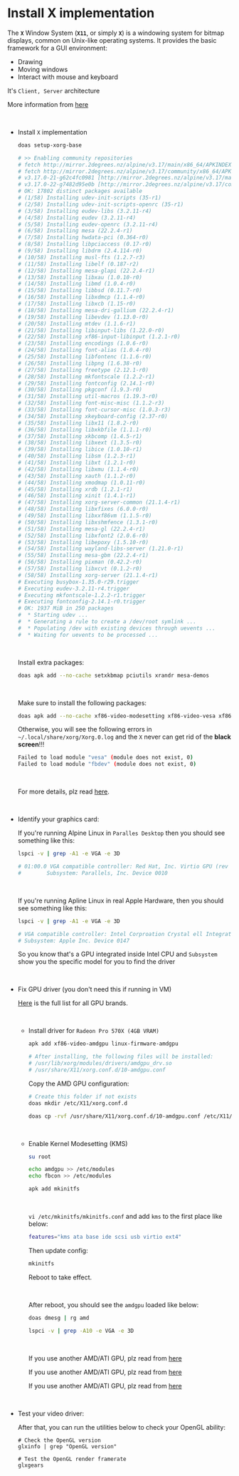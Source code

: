 # Install X implementation

The **`X`** Window System (**`X11`**, or simply **`X`**) is a windowing system for bitmap displays, 
common on Unix-like operating systems. It provides the basic framework for a GUI environment:

- Drawing
- Moving windows
- Interact with mouse and keyboard


It's `Client, Server` architecture

More information from [here](https://en.wikipedia.org/wiki/X_Window_System)

</br>

- Install `X` implementation


    ```bash
    doas setup-xorg-base

    # >> Enabling community repositories
    # fetch http://mirror.2degrees.nz/alpine/v3.17/main/x86_64/APKINDEX.tar.gz
    # fetch http://mirror.2degrees.nz/alpine/v3.17/community/x86_64/APKINDEX.tar.gz
    # v3.17.0-21-g62c4fc0981 [http://mirror.2degrees.nz/alpine/v3.17/main]
    # v3.17.0-22-g7482d95e0b [http://mirror.2degrees.nz/alpine/v3.17/community]
    # OK: 17802 distinct packages available
    # (1/58) Installing udev-init-scripts (35-r1)
    # (2/58) Installing udev-init-scripts-openrc (35-r1)
    # (3/58) Installing eudev-libs (3.2.11-r4)
    # (4/58) Installing eudev (3.2.11-r4)
    # (5/58) Installing eudev-openrc (3.2.11-r4)
    # (6/58) Installing mesa (22.2.4-r1)
    # (7/58) Installing hwdata-pci (0.364-r0)
    # (8/58) Installing libpciaccess (0.17-r0)
    # (9/58) Installing libdrm (2.4.114-r0)
    # (10/58) Installing musl-fts (1.2.7-r3)
    # (11/58) Installing libelf (0.187-r2)
    # (12/58) Installing mesa-glapi (22.2.4-r1)
    # (13/58) Installing libxau (1.0.10-r0)
    # (14/58) Installing libmd (1.0.4-r0)
    # (15/58) Installing libbsd (0.11.7-r0)
    # (16/58) Installing libxdmcp (1.1.4-r0)
    # (17/58) Installing libxcb (1.15-r0)
    # (18/58) Installing mesa-dri-gallium (22.2.4-r1)
    # (19/58) Installing libevdev (1.13.0-r0)
    # (20/58) Installing mtdev (1.1.6-r1)
    # (21/58) Installing libinput-libs (1.22.0-r0)
    # (22/58) Installing xf86-input-libinput (1.2.1-r0)
    # (23/58) Installing encodings (1.0.6-r0)
    # (24/58) Installing font-alias (1.0.4-r0)
    # (25/58) Installing libfontenc (1.1.6-r0)
    # (26/58) Installing libpng (1.6.38-r0)
    # (27/58) Installing freetype (2.12.1-r0)
    # (28/58) Installing mkfontscale (1.2.2-r1)
    # (29/58) Installing fontconfig (2.14.1-r0)
    # (30/58) Installing pkgconf (1.9.3-r0)
    # (31/58) Installing util-macros (1.19.3-r0)
    # (32/58) Installing font-misc-misc (1.1.2-r3)
    # (33/58) Installing font-cursor-misc (1.0.3-r3)
    # (34/58) Installing xkeyboard-config (2.37-r0)
    # (35/58) Installing libx11 (1.8.2-r0)
    # (36/58) Installing libxkbfile (1.1.1-r0)
    # (37/58) Installing xkbcomp (1.4.5-r1)
    # (38/58) Installing libxext (1.3.5-r0)
    # (39/58) Installing libice (1.0.10-r1)
    # (40/58) Installing libsm (1.2.3-r1)
    # (41/58) Installing libxt (1.2.1-r0)
    # (42/58) Installing libxmu (1.1.4-r0)
    # (43/58) Installing xauth (1.1.2-r0)
    # (44/58) Installing xmodmap (1.0.11-r0)
    # (45/58) Installing xrdb (1.2.1-r1)
    # (46/58) Installing xinit (1.4.1-r1)
    # (47/58) Installing xorg-server-common (21.1.4-r1)
    # (48/58) Installing libxfixes (6.0.0-r0)
    # (49/58) Installing libxxf86vm (1.1.5-r0)
    # (50/58) Installing libxshmfence (1.3.1-r0)
    # (51/58) Installing mesa-gl (22.2.4-r1)
    # (52/58) Installing libxfont2 (2.0.6-r0)
    # (53/58) Installing libepoxy (1.5.10-r0)
    # (54/58) Installing wayland-libs-server (1.21.0-r1)
    # (55/58) Installing mesa-gbm (22.2.4-r1)
    # (56/58) Installing pixman (0.42.2-r0)
    # (57/58) Installing libxcvt (0.1.2-r0)
    # (58/58) Installing xorg-server (21.1.4-r1)
    # Executing busybox-1.35.0-r29.trigger
    # Executing eudev-3.2.11-r4.trigger
    # Executing mkfontscale-1.2.2-r1.trigger
    # Executing fontconfig-2.14.1-r0.trigger
    # OK: 1937 MiB in 250 packages
    #  * Starting udev ...
    #  * Generating a rule to create a /dev/root symlink ...
    #  * Populating /dev with existing devices through uevents ...
    #  * Waiting for uevents to be processed ...
    ```

    </br>

    Install extra packages:

    ```bash
    doas apk add --no-cache setxkbmap pciutils xrandr mesa-demos
    ```

    </br>


    Make sure to install the following packages:

    ```bash
    doas apk add --no-cache xf86-video-modesetting xf86-video-vesa xf86-video-fbdev
    ```

    Otherwise, you will see the following errors in `~/.local/share/xorg/Xorg.0.log`
    and the `X` never can get rid of the **black screen**!!!

    ```bash
    Failed to load module "vesa" (module does not exist, 0)
    Failed to load module "fbdev" (module does not exist, 0)
    ```

    </br>

    For more details, plz read [here](https://wiki.alpinelinux.org/wiki/Alpine_setup_scripts#setup-xorg-base).

    </br>

- Identify your graphics card:

    If you're running Alpine Linux in  `Paralles Desktop` then you should see
    something like this:

    ```bash
    lspci -v | grep -A1 -e VGA -e 3D

    # 01:00.0 VGA compatible controller: Red Hat, Inc. Virtio GPU (rev 01) (prog-if 00 [VGA controller])
    #        Subsystem: Parallels, Inc. Device 0010
    ```

    </br>

    If you're running Apline Linux in real Apple Hardware, then you should see
    something like this:

    ```bash
    lspci -v | grep -A1 -e VGA -e 3D

    # VGA compatible controller: Intel Corproation Crystal ell Integrated Grahpics Controller (rev 08) (prog-if 00 [VGA controller])
    # Subsystem: Apple Inc. Device 0147

    ```

    So you know that's a GPU integrated inside Intel CPU and `Subsystem` show
    you the specific model for you to find the driver

    </br>

- Fix GPU driver (you don't need this if running in VM)

    [Here](https://wiki.archlinux.org/index.php/xorg) is the full list for all GPU brands.

    </br>

    - Install driver for `Radeon Pro 570X (4GB VRAM)`

        ```bash
        apk add xf86-video-amdgpu linux-firmware-amdgpu

        # After installing, the following files will be installed:
        # /usr/lib/xorg/modules/drivers/amdgpu_drv.so
        # /usr/share/X11/xorg.conf.d/10-amdgpu.conf
        ```

        Copy the AMD GPU configuration:

        ```bash
        # Create this folder if not exists
        doas mkdir /etc/X11/xorg.conf.d

        doas cp -rvf /usr/share/X11/xorg.conf.d/10-amdgpu.conf /etc/X11/xorg.conf.d
        ```

        </br>

    - Enable Kernel Modesetting (KMS)

        ```bash
        su root

        echo amdgpu >> /etc/modules
        echo fbcon >> /etc/modules

        apk add mkinitfs
        ```

        </br>

        `vi /etc/mkinitfs/mkinitfs.conf` and add `kms` to the first place
        like below:

        ```bash
        features="kms ata base ide scsi usb virtio ext4"
        ```

        Then update config:

        ```bash
        mkinitfs
        ```

        Reboot to take effect.

        </br>

        After reboot, you should see the `amdgpu` loaded like below:

        ```bash
        doas dmesg | rg amd
        ```

        ```bash
        lspci -v | grep -A10 -e VGA -e 3D
        ```

        </br>

        If you use another AMD/ATI GPU, plz read from [here](https://wiki.alpinelinux.org/wiki/Radeon_Video)

        If you use another AMD/ATI GPU, plz read from [here](https://wiki.alpinelinux.org/wiki/Radeon_Video)

        If you use another AMD/ATI GPU, plz read from [here](https://wiki.alpinelinux.org/wiki/Radeon_Video)

        </br>

- Test your video driver:

    After that, you can run the utilities below to check your OpenGL ability:

    ```
    # Check the OpenGL version
    glxinfo | grep "OpenGL version"

    # Test the OpenGL render framerate
    glxgears
    ```

    </br>

